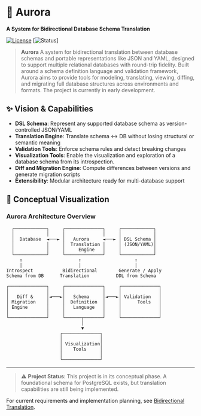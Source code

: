 # :dog: Aurora
**A System for Bidirectional Database Schema Translation**

[![License](https://img.shields.io/badge/license-Apache--2.0-blue)](LICENSE) [![Status](https://img.shields.io/badge/status-early--stage-orange)]

> **Aurora**
> A system for bidirectional translation between database schemas and portable representations like JSON and YAML, designed to support multiple relational databases with round-trip fidelity.
> Built around a schema definition language and validation framework, Aurora aims to provide tools for modeling, translating, viewing, diffing, and migrating full database structures across environments and formats. The project is currently in early development.

## ✨ Vision & Capabilities

- **DSL Schema**: Represent any supported database schema as version-controlled JSON/YAML
- **Translation Engine**: Translate schema ↔ DB without losing structural or semantic meaning
- **Validation Tools**: Enforce schema rules and detect breaking changes
- **Visualization Tools**: Enable the visualization and exploration of a database schema from its introspection.
- **Diff and Migration Engine**: Compute differences between versions and generate migration scripts
- **Extensibility**: Modular architecture ready for multi-database support



## 🧠 Conceptual Visualization


### Aurora Architecture Overview


```
  ┌────────────┐     ┌──────────────┐     ┌────────────┐
  │            │     │              │     │            │
  │  Database  ◄───► │   Aurora     ◄───► │ DSL Schema │
  │            │     │  Translation │     │ (JSON/YAML)│
  │            │     │     Engine   │     │            │
  └────────────┘     └──────────────┘     └────────────┘
     ↑                     ↑                    ↑
     │                     │                    │
Introspect           Bidirectional        Generate / Apply
Schema from DB      Translation          DDL from Schema

┌──────────────┐     ┌──────────────┐     ┌──────────────┐
│              │     │              │     │              │
│   Diff &     │◄───►│   Schema     │◄───►│ Validation   │
│ Migration    │     │  Definition  │     │      Tools   │
│ Engine       │     │   Language   │     │              │
│              │     │              │     │              │
└──────────────┘     └──────┬───────┘     └──────────────┘
                            │
                            ▼
                    ┌──────────────┐
                    │              │
                    │ Visualization│
                    │    Tools     │
                    │              │
                    └──────────────┘
```


___


> ⚠️ **Project Status**: This project is in its conceptual phase. A foundational schema for PostgreSQL exists, but translation capabilities are still being implemented.

For current requirements and implementation planning, see [Bidirectional Translation](./docs/BIDIRECTIONAL_TRANSLATION.md).

